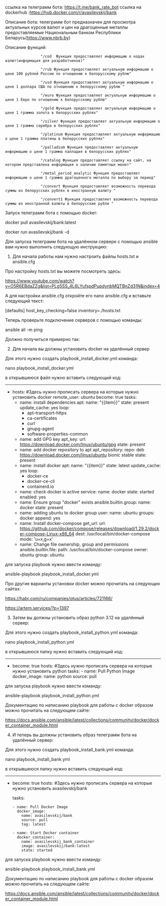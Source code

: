 
ссылка на телеграмм бота: https://t.me/bank_rate_bot 
ссылка на dockerhub :https://hub.docker.com/r/avasilevskij/bank

Описание бота: телеграмм бот предназначен для просмотра актуальных курсов валют и цен на драгоценные металлы предоставляемые Национальным банком Республики Беларусь(https://www.nbrb.by)

Описание функций:   

                    "/cod  Функция предоставляет информацию о кодах валют(информация для разработчиков)"

                    "/rub Функция предоставляет актуальную информацию о цене 100 рублей России по отношению к белорусскому рублю"

                    "/usd Функция предоставляет актуальную информацию о цене 1 доллара США по отношению к белорусскому рублю "

                    "/euro Функция предоставляет актуальную информацию о цене 1 Евро по отношению к белорусскому рублю"

                    "/gold Функция предоставляет актуальную информацию о цене 1 грамма золота в белорусских рублях"

                    "/silver Функция предоставляет актуальную информацию о цене 1 грамма серебра в белорусских рублях"

                    "/platinum Функция предоставляет актуальную информацию о цене 1 грамма платины в белорусских рублях"

                    "/palladium Функция предоставляет актуальную информацию о цене 1 грамма палладия в белорусских рублях"

                    "/catalog Функция предоставляет ссылку на сайт, на котором представлена информация о наличии памятных монет"

                    "/metal_period_analytic Функция предоставляет информацию о цене 1 грамма драгоценного металла по выбору за период"

                    "/convert Функция предоставляет возможность перевода суммы из белорусских рублях в иностранную валюту "

                    "/convert1 Функция предоставляет возможность перевода суммы из иностранной валюты в белорусские рубли "

Запуск телеграмм бота с помощью docker:

docker pull avasilevskij/bank:latest

docker run avasilevskij/bank -d


Для запуска телеграмм бота на удалённом сервере с помощью ansible вам нужно выполнить следующую инструкцию:

1) Для начала работы нам нужно настроить файлы hosts.txt и ansible.cfg

Про настройку hosts.txt вы можете посмотреть здесь:

https://www.youtube.com/watch?v=O5R6EBdaZZg&list=PLg5SS_4L6LYufspdPupdynbMQTBnZd31N&index=4

А для настройки ansible.cfg откройте его nano ansible.cfg и вставьте следующий текст:

[defaults]
host_key_checking=false
inventory=./hosts.txt

Теперь проверьте подключение серверов с помощью команды:

ansible all -m ping

Должно получиться примерно так:
  









2) Для начала вы должны установить docker на удалённый сервер

Для этого нужно создать playbook_install_docker.yml команда:

nano playbook_install_docker.yml

в открывшеюся файл нужно вставить следующий код:

---
- hosts: #Здесь нужно прописать сервера на которые нужно установить docker
  remote_user: ubuntu
  become: true
  tasks:
    - name: install dependencies
      apt:
        name: "{{item}}"
        state: present
        update_cache: yes
      loop:
        - apt-transport-https
        - ca-certificates
        - curl
        - gnupg-agent
        - software-properties-common
    - name: add GPG key
      apt_key:
        url: https://download.docker.com/linux/ubuntu/gpg
        state: present
    - name: add docker repository to apt
      apt_repository:
        repo: deb https://download.docker.com/linux/ubuntu bionic stable
        state: present
    - name: install docker
      apt:
        name: "{{item}}"
        state: latest
        update_cache: yes
      loop:
        - docker-ce
        - docker-ce-cli
        - containerd.io
    - name: check docker is active
      service:
        name: docker
        state: started
        enabled: yes
    - name: Ensure group "docker" exists
      ansible.builtin.group:
        name: docker
        state: present
    - name: adding ubuntu to docker group
      user:
        name: ubuntu
        groups: docker
        append: yes
    - name: Install docker-compose
      get_url:
        url: https://github.com/docker/compose/releases/download/1.29.2/docker-compose-Linux-x86_64
        dest: /usr/local/bin/docker-compose
        mode: 'u+x,g+x'
    - name: Change file ownership, group and permissions
      ansible.builtin.file:
        path: /usr/local/bin/docker-compose
        owner: ubuntu
        group: ubuntu 

для запуска playbook нужно ввести команду:

ansible-playbook playbook_install_docker.yml

Про другие варианты установки docker можно прочитать на следующих сайтах: 

https://habr.com/ru/companies/otus/articles/721166/

https://artem.services/?p=1397












3) Затем вы должны установить образ python 3.12 на удалённый сервер:

Для этого нужно создать playbook_install_python.yml команда:

nano playbook_install_python.yml

в открывшеюся папку нужно вставить следующий код:

---
- become: true
  hosts:  #Здесь нужно прописать сервера на которые нужно установить python
  tasks:
      - name: Pull Python Image
        docker_image:
          name: python
          source: pull

для запуска playbook нужно ввести команду:

ansible-playbook playbook_install_python.yml

Документацию по написанию playbook для работы с docker образом можно прочитать на следующем сайте: 

https://docs.ansible.com/ansible/latest/collections/community/docker/docker_container_module.html



4) И теперь вы должны установить образ телеграмм бота на удалённый сервер:

Для этого нужно создать playbook_install_bank.yml команда:

nano playbook_install_bank.yml

в открывшеюся папку нужно вставить следующий код:

---
- become: true
  hosts:  #Здесь нужно прописать сервера на которые нужно установить avasilevskij/bank

  tasks:

      - name: Pull Docker Image
        docker_image:
          name: avasilevskij/bank
          source: pull
          tag: latest

      - name: Start Docker container
        docker_container:
          name: avasilevskij_bank_container
          image: avasilevskij/bank:latest
          state: started

для запуска playbook нужно ввести команду:

ansible-playbook playbook_install_bank.yml

Документацию по написанию playbook для работы с docker образом можно прочитать на следующем сайте: 

https://docs.ansible.com/ansible/latest/collections/community/docker/docker_container_module.html
